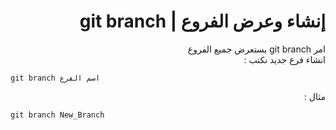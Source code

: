 ﻿# <div dir=rtl> إنشاء وعرض الفروع | git branch</div>


<div dir=rtl>امر git branch يستعرض جميع الفروع  </div>

<div dir=rtl>انشاء فرع جديد نكتب :  </div>

`git branch اسم الفرع`

<div dir=rtl>مثال :  </div>

`git branch New_Branch`






















 


